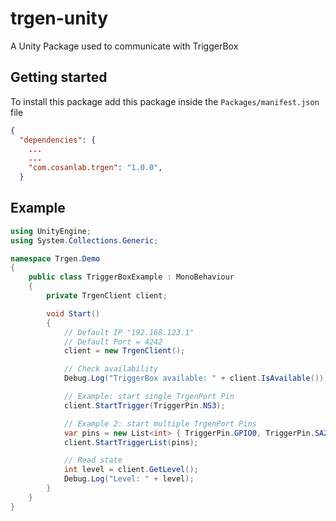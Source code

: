 # trgen-unity
A Unity Package used to communicate with TriggerBox


## Getting started

To install this package add this package inside the `Packages/manifest.json` file

```json
{
  "dependencies": {
    ...
    ...
    "com.cosanlab.trgen": "1.0.0",
  }
```

## Example


```cs
using UnityEngine;
using System.Collections.Generic;

namespace Trgen.Demo
{
    public class TriggerBoxExample : MonoBehaviour
    {
        private TrgenClient client;

        void Start()
        {
            // Default IP "192.168.123.1"
            // Default Port = 4242
            client = new TrgenClient();

            // Check availability
            Debug.Log("TriggerBox available: " + client.IsAvailable());

            // Example: start single TrgenPort Pin
            client.StartTrigger(TriggerPin.NS3);

            // Example 2: start multiple TrgenPort Pins
            var pins = new List<int> { TriggerPin.GPIO0, TriggerPin.SA2 };
            client.StartTriggerList(pins);

            // Read state
            int level = client.GetLevel();
            Debug.Log("Level: " + level);
        }
    }
}

```
